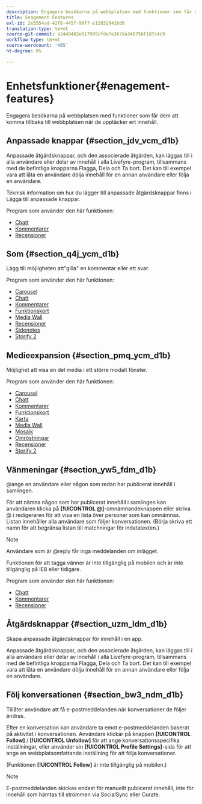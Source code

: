 ```yaml
---
description: Engagera besökarna på webbplatsen med funktioner som får dem att komma tillbaka till webbplatsen när de upptäcker ert innehåll.
title: Enagement Features
exl-id: 2e5554ad-42f8-445f-90f7-e12d320416d0
translation-type: tm+mt
source-git-commit: a2449482e617939cfda7e367da34875bf187c4c9
workflow-type: tm+mt
source-wordcount: '405'
ht-degree: 0%

---
```


# Enhetsfunktioner{#enagement-features}

Engagera besökarna på webbplatsen med funktioner som får dem att komma tillbaka till webbplatsen när de upptäcker ert innehåll.

## Anpassade knappar {#section_jdv_vcm_d1b}

Anpassade åtgärdsknappar, och den associerade åtgärden, kan läggas till i alla användare eller delar av innehåll i alla Livefyre-program, tillsammans med de befintliga knapparna Flagga, Dela och Ta bort. Det kan till exempel vara att låta en användare dölja innehåll för en annan användare eller följa en användare.

Teknisk information om hur du lägger till anpassade åtgärdsknappar finns i Lägga till anpassade knappar.

Program som använder den här funktionen:

* [Chatt](../c-about-apps/c-chat-app/c-chat-app.md#c_chat_app)
* [Kommentarer](/help/using/c-about-apps/c-comments/c-comments.md)
* [Recensioner](../c-about-apps/c-reviews-app/c-reviews-app.md#c_reviews_app)

## Som {#section_q4j_ycm_d1b}

Lägg till möjligheten att&quot;gilla&quot; en kommentar eller ett svar.

Program som använder den här funktionen:

* [Carousel](../c-about-apps/c-carousel-app/c-carousel-app.md#c_carousel_app)
* [Chatt](../c-about-apps/c-chat-app/c-chat-app.md#c_chat_app)
* [Kommentarer](/help/using/c-about-apps/c-comments/c-comments.md)
* [Funktionskort](../c-about-apps/c-feature-card-app/c-feature-card-app.md#c_feature_card_app)
* [Media Wall](../c-about-apps/c-media-wall-app/c-media-wall-app.md#c_media_wall_app)
* [Recensioner](../c-about-apps/c-reviews-app/c-reviews-app.md#c_reviews_app)
* [Sidenotes](../c-about-apps/c-sidenotes-app/c-sidenotes-app.md#c_sidenotes_app)
* [Storify 2](../c-about-apps/c-storify2/c-storify2.md#c_storify2)

## Medieexpansion {#section_pmq_ycm_d1b}

Möjlighet att visa en del media i ett större modalt fönster.

Program som använder den här funktionen:

* [Carousel](../c-about-apps/c-carousel-app/c-carousel-app.md#c_carousel_app)
* [Chatt](../c-about-apps/c-chat-app/c-chat-app.md#c_chat_app)
* [Kommentarer](/help/using/c-about-apps/c-comments/c-comments.md)
* [Funktionskort](../c-about-apps/c-feature-card-app/c-feature-card-app.md#c_feature_card_app)
* [Karta](../c-about-apps/c-map-app/c-map-app.md#c_map_app)
* [Media Wall](../c-about-apps/c-media-wall-app/c-media-wall-app.md#c_media_wall_app)
* [Mosaik](../c-about-apps/c-mosaic-app/c-mosaic-app.md#c_mosaic_app)
* [Omröstningar](../c-about-apps/c-polls-app/c-polls-app.md#c_polls_app)
* [Recensioner](../c-about-apps/c-reviews-app/c-reviews-app.md#c_reviews_app)
* [Storify 2](../c-about-apps/c-storify2/c-storify2.md#c_storify2)

## Vänmeningar {#section_yw5_fdm_d1b}

@ange en användare eller någon som redan har publicerat innehåll i samlingen.

För att nämna någon som har publicerat innehåll i samlingen kan användaren klicka på **[!UICONTROL @]**-omnämnandeknappen eller skriva @ i redigeraren för att visa en lista över personer som kan omnämnas. Listan innehåller alla användare som följer konversationen. (Börja skriva ett namn för att begränsa listan till matchningar för indatatexten.)

>[!NOTE]
>
>Användare som är @reply får inga meddelanden om inlägget.

Funktionen för att tagga vänner är inte tillgänglig på mobilen och är inte tillgänglig på IE8 eller tidigare.

Program som använder den här funktionen:

* [Chatt](../c-about-apps/c-chat-app/c-chat-app.md#c_chat_app)
* [Kommentarer](/help/using/c-about-apps/c-comments/c-comments.md)
* [Recensioner](../c-about-apps/c-reviews-app/c-reviews-app.md#c_reviews_app)

## Åtgärdsknappar {#section_uzm_ldm_d1b}

Skapa anpassade åtgärdsknappar för innehåll i en app.

Anpassade åtgärdsknappar, och den associerade åtgärden, kan läggas till i alla användare eller delar av innehåll i alla Livefyre-program, tillsammans med de befintliga knapparna Flagga, Dela och Ta bort. Det kan till exempel vara att låta en användare dölja innehåll för en annan användare eller följa en användare.

## Följ konversationen {#section_bw3_ndm_d1b}

Tillåter användare att få e-postmeddelanden när konversationer de följer ändras.

Efter en konversation kan användare ta emot e-postmeddelanden baserat på aktivitet i konversationen. Användare klickar på knappen **[!UICONTROL Follow]** / **[!UICONTROL Unfollow]** för att ange konversationsspecifika inställningar, eller använder sin **[!UICONTROL Profile Settings]**-sida för att ange en webbplatsomfattande inställning för att följa konversationer.

(Funktionen **[!UICONTROL Follow]** är inte tillgänglig på mobilen.)

>[!NOTE]
>
>E-postmeddelanden skickas endast för manuellt publicerat innehåll, inte för innehåll som hämtas till strömmen via SocialSync eller Curate.
